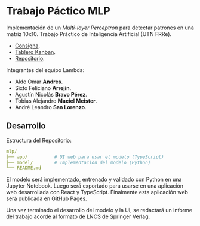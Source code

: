 # Trabajo Páctico MLP

Implementación de un _Multi-layer Perceptron_ para detectar patrones en una matriz 10x10.
Trabajo Práctico de Inteligencia Artificial (UTN FRRe).

- [Consigna](https://frre.cvg.utn.edu.ar/pluginfile.php/202733/mod_resource/content/1/TP2025%20-%20MLP.pdf).
- [Tablero Kanban](https://trello.com/b/KvPLKgKd/tp-inteligencia-artificial).
- [Repositorio](https://github.com/elepad-org/mlp).

Integrantes del equipo Lambda:

- Aldo Omar **Andres**.
- Sixto Feliciano **Arrejin**.
- Agustín Nicolás **Bravo Pérez**.
- Tobias Alejandro **Maciel Meister**.
- André Leandro **San Lorenzo**.

## Desarrollo

Estructura del Repositorio:

```yaml
mlp/
├── app/          # UI web para usar el modelo (TypeScript)
├── model/        # Implementacion del modelo (Python)
└── README.md
```

El modelo será implementado, entrenado y validado con Python en una Jupyter Notebook.
Luego será exportado para usarse en una aplicación web desarrollada con React y TypeScript.
Finalmente esta aplicación web será publicada en GitHub Pages.

Una vez terminado el desarrollo del modelo y la UI, se redactará un informe del trabajo acorde al formato de LNCS de Springer Verlag.
